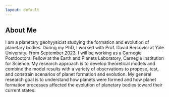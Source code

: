 ```yaml
---
layout: default
---
```


## About Me 

I am a planetary geohyysicist studying the formation and evolution of planetary bodies. During my PhD, I worked with Prof. David Bercovici at Yale University. From September 2023, I will be working as a  Carnegie Postdoctoral Fellow at the Earth and Planets Laboratory, Carnegie Institution for Science. My research approach is to develop theoretical models and combine the model results with a variety of observations to propose, test, and constrain scenarios of planet formation and evolution. My general research goal is to understand how planets were formed and how planet formation processes affected the evolution of planetary bodies toward their current states. 


